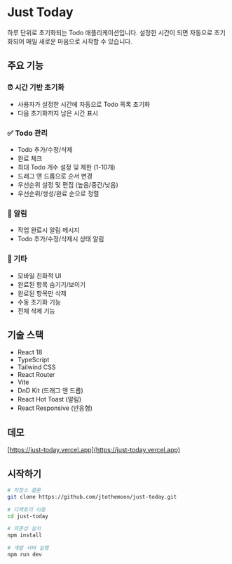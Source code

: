 # Just Today

하루 단위로 초기화되는 Todo 애플리케이션입니다. 설정한 시간이 되면 자동으로 초기화되어 매일 새로운 마음으로 시작할 수 있습니다.

## 주요 기능

### ⏰ 시간 기반 초기화
- 사용자가 설정한 시간에 자동으로 Todo 목록 초기화
- 다음 초기화까지 남은 시간 표시

### ✅ Todo 관리
- Todo 추가/수정/삭제
- 완료 체크
- 최대 Todo 개수 설정 및 제한 (1-10개)
- 드래그 앤 드롭으로 순서 변경
- 우선순위 설정 및 편집 (높음/중간/낮음)
- 우선순위/생성/완료 순으로 정렬

### 🔔 알림
- 작업 완료시 알림 메시지
- Todo 추가/수정/삭제시 상태 알림

### 💫 기타
- 모바일 친화적 UI
- 완료된 항목 숨기기/보이기
- 완료된 항목만 삭제
- 수동 초기화 기능
- 전체 삭제 기능

## 기술 스택

- React 18
- TypeScript
- Tailwind CSS
- React Router
- Vite
- DnD Kit (드래그 앤 드롭)
- React Hot Toast (알림)
- React Responsive (반응형)

## 데모

[https://just-today.vercel.app](https://just-today.vercel.app)

## 시작하기

```bash
# 저장소 클론
git clone https://github.com/jtothemoon/just-today.git

# 디렉토리 이동
cd just-today

# 의존성 설치
npm install

# 개발 서버 실행
npm run dev